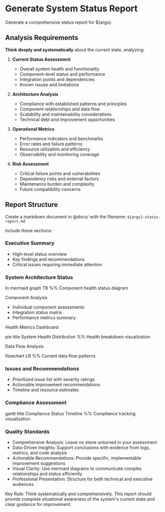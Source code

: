 # Generate System Status Report

Generate a comprehensive status report for ${args}.

## Analysis Requirements

**Think deeply and systematically** about the current state, analyzing:

1. **Current Status Assessment**
    - Overall system health and functionality
    - Component-level status and performance
    - Integration points and dependencies
    - Known issues and limitations

2. **Architecture Analysis**
    - Compliance with established patterns and principles
    - Component relationships and data flow
    - Scalability and maintainability considerations
    - Technical debt and improvement opportunities

3. **Operational Metrics**
    - Performance indicators and benchmarks
    - Error rates and failure patterns
    - Resource utilization and efficiency
    - Observability and monitoring coverage

4. **Risk Assessment**
    - Critical failure points and vulnerabilities
    - Dependency risks and external factors
    - Maintenance burden and complexity
    - Future compatibility concerns

## Report Structure

Create a markdown document in @docs/ with the filename: `${args}-status-report.md`

Include these sections:

### Executive Summary
- High-level status overview
- Key findings and recommendations
- Critical issues requiring immediate attention

### System Architecture Status

In mermaid
graph TB
    %% Component health status diagram

Component Analysis

- Individual component assessments
- Integration status matrix
- Performance metrics summary

Health Metrics Dashboard

pie title System Health Distribution
    %% Health breakdown visualization

Data Flow Analysis

flowchart LR
    %% Current data flow patterns

### Issues and Recommendations

- Prioritized issue list with severity ratings
- Actionable improvement recommendations
- Timeline and resource estimates

### Compliance Assessment

gantt
    title Compliance Status Timeline
    %% Compliance tracking visualization

### Quality Standards

- Comprehensive Analysis: Leave no stone unturned in your assessment
- Data-Driven Insights: Support conclusions with evidence from logs, metrics, and code analysis
- Actionable Recommendations: Provide specific, implementable improvement suggestions
- Visual Clarity: Use mermaid diagrams to communicate complex relationships and status efficiently
- Professional Presentation: Structure for both technical and executive audiences

Key Rule: Think systematically and comprehensively. This report should provide complete situational awareness of the system's current state and clear guidance for improvement.